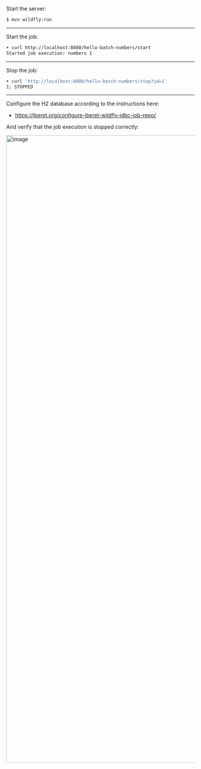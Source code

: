 Start the server:

```bash
$ mvn wildfly:run
```

---

Start the job:

```bash
➤ curl http://localhost:8080/hello-batch-numbers/start
Started job execution: numbers 1
```

---

Stop the job:

```bash
➤ curl 'http://localhost:8080/hello-batch-numbers/stop?id=1'
1: STOPPED
```

---

Configure the H2 database according to the instructions here:

- https://jberet.org/configure-jberet-wildfly-jdbc-job-repo/

And verify that the job execution is stopped correctly:

<img width="1678" alt="image" src="https://github.com/user-attachments/assets/c5df4773-9d07-4062-b73c-109782faedf0">

